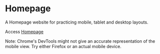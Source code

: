 <h1>Homepage</h1>

A Homepage website for practicing mobile, tablet and desktop layouts.

Access <a href="https://gohan61.github.io/homepage/">Homepage</a>

Note: Chrome's DevTools might not give an accurate representation of the mobile view.
Try either Firefox or an actual mobile device.